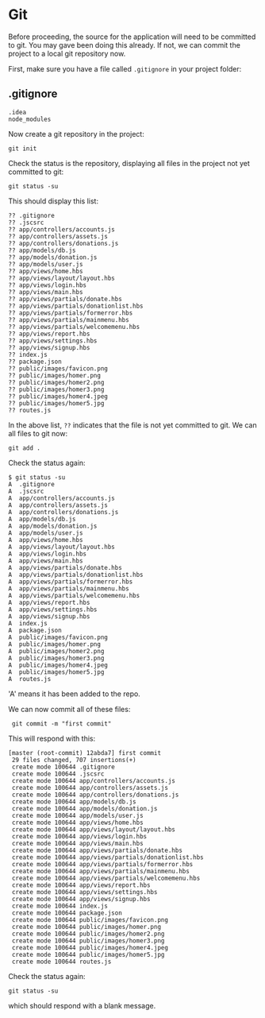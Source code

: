 # Git

Before proceeding, the source for the application will need to be committed to git. You may gave been doing this already. If not, we can commit the project to a local git repository now.

First, make sure you have a file called `.gitignore` in your project folder:

## .gitignore

~~~
.idea
node_modules
~~~

Now create a git repository in the project:

~~~
git init
~~~

Check the status is the repository, displaying all files in the project not yet committed to git:

~~~
git status -su
~~~

This should display this list:

~~~
?? .gitignore
?? .jscsrc
?? app/controllers/accounts.js
?? app/controllers/assets.js
?? app/controllers/donations.js
?? app/models/db.js
?? app/models/donation.js
?? app/models/user.js
?? app/views/home.hbs
?? app/views/layout/layout.hbs
?? app/views/login.hbs
?? app/views/main.hbs
?? app/views/partials/donate.hbs
?? app/views/partials/donationlist.hbs
?? app/views/partials/formerror.hbs
?? app/views/partials/mainmenu.hbs
?? app/views/partials/welcomemenu.hbs
?? app/views/report.hbs
?? app/views/settings.hbs
?? app/views/signup.hbs
?? index.js
?? package.json
?? public/images/favicon.png
?? public/images/homer.png
?? public/images/homer2.png
?? public/images/homer3.png
?? public/images/homer4.jpeg
?? public/images/homer5.jpg
?? routes.js
~~~

In the above list, `??` indicates that the file is not yet committed to git. We can all files to git now:

~~~
git add .
~~~

Check the status again:

~~~
$ git status -su
A  .gitignore
A  .jscsrc
A  app/controllers/accounts.js
A  app/controllers/assets.js
A  app/controllers/donations.js
A  app/models/db.js
A  app/models/donation.js
A  app/models/user.js
A  app/views/home.hbs
A  app/views/layout/layout.hbs
A  app/views/login.hbs
A  app/views/main.hbs
A  app/views/partials/donate.hbs
A  app/views/partials/donationlist.hbs
A  app/views/partials/formerror.hbs
A  app/views/partials/mainmenu.hbs
A  app/views/partials/welcomemenu.hbs
A  app/views/report.hbs
A  app/views/settings.hbs
A  app/views/signup.hbs
A  index.js
A  package.json
A  public/images/favicon.png
A  public/images/homer.png
A  public/images/homer2.png
A  public/images/homer3.png
A  public/images/homer4.jpeg
A  public/images/homer5.jpg
A  routes.js
~~~

'A' means it has been added to the repo.

We can now commit all of these files:

~~~
 git commit -m "first commit"
~~~

This will respond with this:

~~~
[master (root-commit) 12abda7] first commit
 29 files changed, 707 insertions(+)
 create mode 100644 .gitignore
 create mode 100644 .jscsrc
 create mode 100644 app/controllers/accounts.js
 create mode 100644 app/controllers/assets.js
 create mode 100644 app/controllers/donations.js
 create mode 100644 app/models/db.js
 create mode 100644 app/models/donation.js
 create mode 100644 app/models/user.js
 create mode 100644 app/views/home.hbs
 create mode 100644 app/views/layout/layout.hbs
 create mode 100644 app/views/login.hbs
 create mode 100644 app/views/main.hbs
 create mode 100644 app/views/partials/donate.hbs
 create mode 100644 app/views/partials/donationlist.hbs
 create mode 100644 app/views/partials/formerror.hbs
 create mode 100644 app/views/partials/mainmenu.hbs
 create mode 100644 app/views/partials/welcomemenu.hbs
 create mode 100644 app/views/report.hbs
 create mode 100644 app/views/settings.hbs
 create mode 100644 app/views/signup.hbs
 create mode 100644 index.js
 create mode 100644 package.json
 create mode 100644 public/images/favicon.png
 create mode 100644 public/images/homer.png
 create mode 100644 public/images/homer2.png
 create mode 100644 public/images/homer3.png
 create mode 100644 public/images/homer4.jpeg
 create mode 100644 public/images/homer5.jpg
 create mode 100644 routes.js
~~~

Check the status again:

~~~
git status -su
~~~

which should respond with a blank message.